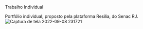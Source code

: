 
Trabalho Individual

Portfólio individual, proposto pela plataforma Resilia, do Senac RJ.
![Captura de tela 2022-09-08 231721](https://user-images.githubusercontent.com/112995111/193426392-2d9d7925-7722-4aa8-b199-9033c2bad906.png)
